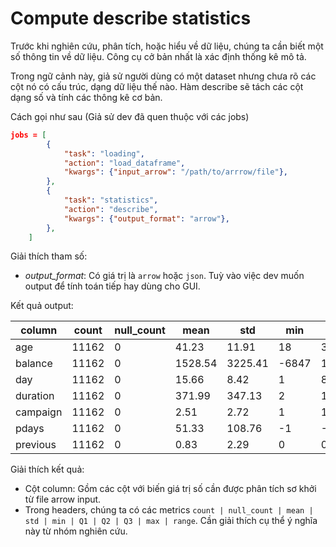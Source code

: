 # Compute describe statistics

Trước khi nghiên cứu, phân tích, hoặc hiểu về dữ liệu, chúng ta cần biết một số thông tin về dữ liệu. Công cụ cở bản nhất là xác định thống kê mô tả.

Trong ngữ cảnh này, giả sử người dùng có một dataset nhưng chưa rõ các cột nó có cấu trúc, dạng dữ liệu thế nào. Hàm describe sẽ tách các cột dạng số và tính các thông kê cơ bản.

Cách gọi như sau (Giả sử dev đã quen thuộc với các jobs)

```json
jobs = [
        {
            "task": "loading",
            "action": "load_dataframe",
            "kwargs": {"input_arrow": "/path/to/arrrow/file"},
        },
        {
            "task": "statistics",
            "action": "describe",
            "kwargs": {"output_format": "arrow"},
        },
    ]
```

Giải thích tham số:
- *output_format*: Có giá trị là `arrow` hoặc `json`. Tuỳ vào việc dev muốn output để tính toán tiếp hay dùng cho GUI.

Kết quả output:

| column | count | null_count | mean | std | min | Q1 | Q2 | Q3 | max | range |
| --- | --- | --- | --- | --- | --- | --- | --- | --- | --- | --- |
| age | 11162 | 0 | 41.23 | 11.91 | 18 | 32.00 | 39.00 | 49.00 | 95 | 77 |
| balance | 11162 | 0 | 1528.54 | 3225.41 | -6847 | 122.00 | 550.00 | 1708.00 | 81204 | 88051 |
| day | 11162 | 0 | 15.66 | 8.42 | 1 | 8.00 | 15.00 | 22.00 | 31 | 30 |
| duration | 11162 | 0 | 371.99 | 347.13 | 2 | 138.00 | 255.00 | 496.00 | 3881 | 3879 |
| campaign | 11162 | 0 | 2.51 | 2.72 | 1 | 1.00 | 2.00 | 3.00 | 63 | 62 |
| pdays | 11162 | 0 | 51.33 | 108.76 | -1 | -1.00 | -1.00 | 21.00 | 854 | 855 |
| previous | 11162 | 0 | 0.83 | 2.29 | 0 | 0.00 | 0.00 | 1.00 | 58 | 58 |

Giải thích kết quả:

- Cột column: Gồm các cột với biến giá trị số cần được phân tích sơ khởi từ file arrow input.
- Trong headers, chúng ta có các metrics `count | null_count | mean | std | min | Q1 | Q2 | Q3 | max | range`. Cần giải thích cụ thể ý nghĩa này từ nhóm nghiên cứu.


